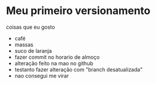 # Meu primeiro versionamento

coisas que eu gosto 
- café
- massas
- suco de laranja
- fazer commit no horario de almoço
- alteração feito na mao no github
- testanto fazer alteração com "branch desatualizada"
- nao consegui me virar
